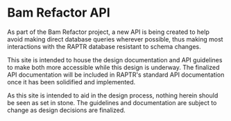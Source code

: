 # Bam Refactor API

As part of the Bam Refactor project, a new API is being created to help avoid
making direct database queries wherever possible, thus making most interactions
with the RAPTR database resistant to schema changes.

This site is intended to house the design documentation and API guidelines to
make both more accessible while this design is underway. The finalized API
documentation will be included in RAPTR's standard API documentation once it has
been solidified and implemented.

As this site is intended to aid in the design process, nothing herein should be
seen as set in stone. The guidelines and documentation are subject to change as
design decisions are finalized.

